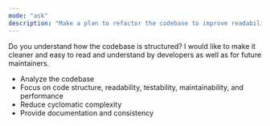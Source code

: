 ```yaml
---
mode: "ask"
description: "Make a plan to refactor the codebase to improve readability, maintainability, and cyclomatic complexity."
---
```


Do you understand how the codebase is structured? I would like to make it cleaner and easy to read and understand by developers as well as for future maintainers.

- Analyze the codebase
- Focus on code structure, readability, testability, maintainability, and performance
- Reduce cyclomatic complexity
- Provide documentation and consistency
